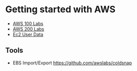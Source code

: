 # Getting started with AWS

- [AWS 100 Labs](./AWS/AWS100.md)
- [AWS 200 Labs](./AWS/AWS200.md)
- [Ec2 User Data](./AWS/ec2-userdata.md)

## Tools

- EBS Import/Export <https://github.com/awslabs/coldsnap>
